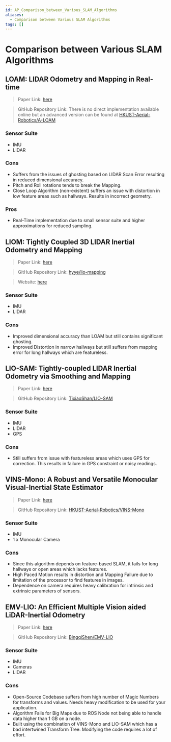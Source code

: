 ```yaml
---
id: AP_Comparison_between_Various_SLAM_Algorithms
aliases:
  - Comparison between Various SLAM Algorithms
tags: []
---
```


# Comparison between Various SLAM Algorithms

## LOAM: LIDAR Odometry and Mapping in Real-time

> Paper Link: [here](https://www.ri.cmu.edu/pub_files/2014/7/Ji_LidarMapping_RSS2014_v8.pdf)

> GitHub Repository Link: There is no direct implementation available online but an advanced version can be found at [HKUST-Aerial-Robotics/A-LOAM](https://github.com/HKUST-Aerial-Robotics/A-LOAM)

### Sensor Suite

- IMU
- LIDAR

### Cons

- Suffers from the issues of ghosting based on LIDAR Scan Error resulting in reduced dimensional accuracy.
- Pitch and Roll rotations tends to break the Mapping.
- Close Loop Algorithm (non-existent) suffers an issue with distortion in low feature areas such as hallways. Results in incorrect geometry.

### Pros

- Real-Time implementation due to small sensor suite and higher approximations for reduced sampling.


## LIOM: Tightly Coupled 3D LIDAR Inertial Odometry and Mapping

> Paper Link: [here](https://arxiv.org/abs/1904.06993)

> GitHub Repository Link: [hyye/lio-mapping](https://github.com/hyye/lio-mapping)

> Website: [here](https://sites.google.com/view/lio-mapping)

### Sensor Suite

- IMU
- LIDAR

### Cons

- Improved dimensional accuracy than LOAM but still contains significant ghosting.
- Improved Distortion in narrow hallways but still suffers from mapping error for long hallways which are featureless.

##  LIO-SAM: Tightly-coupled LIDAR Inertial Odometry via Smoothing and Mapping

> Paper Link: [here](https://ieeexplore.ieee.org/document/9341176)

> GitHub Repository Link: [TixiaoShan/LIO-SAM](https://github.com/TixiaoShan/LIO-SAM)

### Sensor Suite

- IMU
- LIDAR
- GPS

### Cons

- Still suffers from issue with featureless areas which uses GPS for correction. This results in failure in GPS constraint or noisy readings.

## VINS-Mono: A Robust and Versatile Monocular Visual-Inertial State Estimator

> Paper Link: [here](https://ieeexplore.ieee.org/document/8421746)

> GitHub Repository Link: [HKUST-Aerial-Robotics/VINS-Mono](https://github.com/HKUST-Aerial-Robotics/VINS-Mono)

### Sensor Suite

- IMU
- 1 x Monocular Camera

### Cons

- Since this algorithm depends on feature-based SLAM, it fails for long hallways or open areas which lacks features.
- High Paced Motion results in distortion and Mapping Failure due to limitation of the processor to find features in images.
- Dependence on camera requires heavy calibration for intrinsic and extrinsic parameters of sensors.

## EMV-LIO: An Efficient Multiple Vision aided LiDAR-Inertial Odometry

> Paper Link: [here](https://arxiv.org/abs/2302.00216)

> GitHub Repository Link: [BingqiShen/EMV-LIO](https://github.com/BingqiShen/EMV-LIO)

### Sensor Suite

- IMU
- Cameras
- LIDAR

### Cons

- Open-Source Codebase suffers from high number of Magic Numbers for transforms and values. Needs heavy modification to be used for your application.
- Algorithm Fails for Big Maps due to ROS Node not being able to handle data higher than 1 GB on a node. 
- Built using the combination of VINS-Mono and LIO-SAM which has a bad intertwined Transform Tree. Modifying the code requires a lot of effort.
